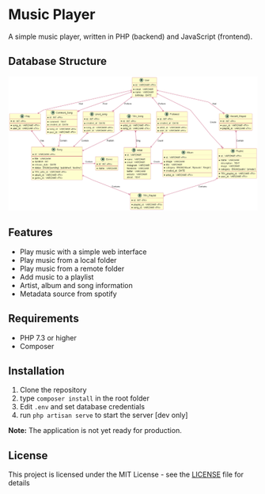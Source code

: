 # Music Player
A simple music player, written in PHP (backend) and JavaScript (frontend).

## Database Structure
![Database Structure](public/assets/img/erd.png)

## Features
- Play music with a simple web interface
- Play music from a local folder
- Play music from a remote folder
- Add music to a playlist
- Artist, album and song information
- Metadata source from spotify

## Requirements
- PHP 7.3 or higher
- Composer

## Installation
1. Clone the repository
2. type `composer install` in the root folder
3. Edit `.env` and set database credentials
4. run `php artisan serve` to start the server [dev only]

**Note:** The application is not yet ready for production.

## License
This project is licensed under the MIT License - see the [LICENSE](LICENSE) file for details
